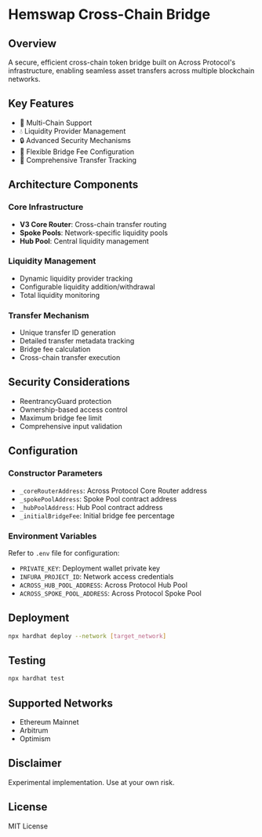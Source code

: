 # Hemswap Cross-Chain Bridge

## Overview
A secure, efficient cross-chain token bridge built on Across Protocol's infrastructure, enabling seamless asset transfers across multiple blockchain networks.

## Key Features
- 🌉 Multi-Chain Support
- 💧 Liquidity Provider Management
- 🔒 Advanced Security Mechanisms
- 💸 Flexible Bridge Fee Configuration
- 🔄 Comprehensive Transfer Tracking

## Architecture Components
### Core Infrastructure
- **V3 Core Router**: Cross-chain transfer routing
- **Spoke Pools**: Network-specific liquidity pools
- **Hub Pool**: Central liquidity management

### Liquidity Management
- Dynamic liquidity provider tracking
- Configurable liquidity addition/withdrawal
- Total liquidity monitoring

### Transfer Mechanism
- Unique transfer ID generation
- Detailed transfer metadata tracking
- Bridge fee calculation
- Cross-chain transfer execution

## Security Considerations
- ReentrancyGuard protection
- Ownership-based access control
- Maximum bridge fee limit
- Comprehensive input validation

## Configuration
### Constructor Parameters
- `_coreRouterAddress`: Across Protocol Core Router address
- `_spokePoolAddress`: Spoke Pool contract address
- `_hubPoolAddress`: Hub Pool contract address
- `_initialBridgeFee`: Initial bridge fee percentage

### Environment Variables
Refer to `.env` file for configuration:
- `PRIVATE_KEY`: Deployment wallet private key
- `INFURA_PROJECT_ID`: Network access credentials
- `ACROSS_HUB_POOL_ADDRESS`: Across Protocol Hub Pool
- `ACROSS_SPOKE_POOL_ADDRESS`: Across Protocol Spoke Pool

## Deployment
```bash
npx hardhat deploy --network [target_network]
```

## Testing
```bash
npx hardhat test
```

## Supported Networks
- Ethereum Mainnet
- Arbitrum
- Optimism

## Disclaimer
Experimental implementation. Use at your own risk.

## License
MIT License
